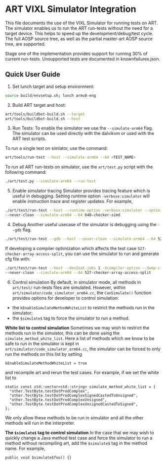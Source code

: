 # ART VIXL Simulator Integration

This file documents the use of the VIXL Simulator for running tests on ART. The
simulator enables us to run the ART run-tests without the need for a target
device. This helps to speed up the development/debug/test cycle. The full AOSP
source tree, as well as the partial master-art AOSP source tree, are supported.

Stage one of the implementation provides support for running 30% of current
run-tests. Unsupported tests are documented in knownfailures.json.

## Quick User Guide
1. Set lunch target and setup environment:
  ```bash
  source build/envsetup.sh; lunch armv8-eng
  ```

2. Build ART target and host:
  ```bash
  art/tools/buildbot-build.sh --target
  art/tools/buildbot-build.sh --host
  ```

3. Run Tests:
  To enable the simulator we use the `--simulate-arm64` flag. The simulator can
  be used directly with the dalvikvm or used with the ART test scripts.

  To run a single test on simlator, use the command:
  ```bash
  art/tools/run-test --host --simulate-arm64 --64 <TEST_NAME>
  ```

  To run all ART run-tests on simulator, use the `art/test.py` script with the
  following command:

  ```bash
  ./art/test.py --simulate-arm64 --run-test
  ```

5. Enable simulator tracing
  Simulator provides tracing feature which is useful in debugging. Setting
  runtime option `-verbose:simulator` will enable instruction trace and register
  updates.
  For example,
  ```bash
  ./art/test/run-test --host --runtime-option -verbose:simulator --optimizing
  --never-clean --simulate-arm64 --64 640-checker-simd
  ```

4. Debug
  Another useful usecase of the simulator is debugging using the `--gdb` flag.
  ```bash
  ./art/test/run-test --gdb --host --never-clean --simulate-arm64 --64 527-checker-array-access-split
  ```
  If developing a compiler optimization which affects the test case
  `527-checker-array-access-split`, you can use the simulator to run and
  generate cfg file with:
  ```bash
  ./art/test/run-test --host --dex2oat-jobs 1 -Xcompiler-option --dump-cfg=oat.cfg
  --never-clean --simulate-arm64 --64 527-checker-array-access-split
  ```

6. Control simulation
  By default, in simulator mode, all methods in `art/test/` run-tests files are
  simulated. However, within `art/simulator/code_simulator_arm64.cc`, the
  `CanSimulate()` function provides options for developer to control simulation:
  - the `kEnableSimulateMethodWhiteList` to restrict the methods run in the simulator;
  - the `$simulate$` tag to force the simulator to run a method.

  **White list to control simulation**
  Sometimes we may wish to restrict the methods run in the simulator, this can
  be done using the `simulate_method_white_list`. Here a list of methods which
  we know to be safe to run in the simulator is kept in
  `art/simulator/code_simulator_arm64.cc`, the simulator can be forced to only
  run the methods on this list by setting
  ```
  kEnableSimulateMethodWhiteList = true
  ```
  and recompile art and rerun the test cases. For example, if we set the white list to
  ```
  static const std::vector<std::string> simulate_method_white_list = {
    "other.TestByte.testDotProdComplex",
    "other.TestByte.testDotProdComplexSignedCastedToUnsigned",
    "other.TestByte.testDotProdComplexUnsigned",
    "other.TestByte.testDotProdComplexUnsignedCastedToSigned",
  };
  ```
  We only allow these methods to be run in simulator and all the other methods
  will run in the interpreter.

  **The `$simulate$` tag to control simulation**
  In the case that we may wish to quickly change a Java method test case and
  force the simulator to run a method without recompiling art, add the
  `$simulate$` tag in the method name. For example,
  ```
  public void $simulate$foo() {}
  ```
